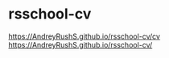 # rsschool-cv
https://AndreyRushS.github.io/rsschool-cv/cv
https://AndreyRushS.github.io/rsschool-cv/
